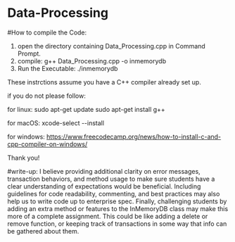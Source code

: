 # Data-Processing
#How to compile the Code:

1. open the directory containing Data_Processing.cpp in Command Prompt.
2. compile: g++ Data_Processing.cpp -o inmemorydb
3. Run the Executable: ./inmemorydb

These instrctions assume you have a C++ compiler already set up.

if you do not please follow:

for linux:
sudo apt-get update
sudo apt-get install g++

for macOS:
xcode-select --install

for windows:
https://www.freecodecamp.org/news/how-to-install-c-and-cpp-compiler-on-windows/

Thank you!

#write-up:
I believe providing additional clarity on error messages, transaction behaviors, and method usage to make sure students have a clear understanding of expectations would be beneficial. Including guidelines for code readability, commenting, and best practices may also help us to write code up to enterprise spec. Finally, challenging students by adding an extra method or features to the InMemoryDB class may make this more of a complete assignment. This could be like adding a delete or remove function, or keeping track of transactions in some way that info can be gathered about them.

